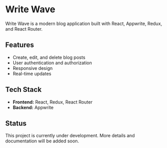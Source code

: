 # Write Wave

Write Wave is a modern blog application built with React, Appwrite, Redux, and React Router.

## Features

- Create, edit, and delete blog posts
- User authentication and authorization
- Responsive design
- Real-time updates

## Tech Stack

- **Frontend:** React, Redux, React Router
- **Backend:** Appwrite



## Status

This project is currently under development. More details and documentation will be added soon.

